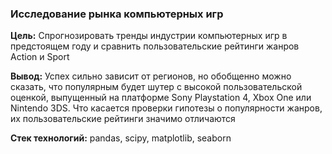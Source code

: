 ### Исследование рынка компьютерных игр

**Цель:** Спрогнозировать тренды индустрии компьютерных игр в предстоящем году и сравнить пользовательские рейтинги жанров Action и Sport


**Вывод:** Успех сильно зависит от регионов, но обобщенно можно сказать, что популярным будет шутер с высокой пользовательской оценкой, выпущенный на платформе Sony Playstation 4, Xbox One или Nintendo 3DS. Что касается проверки гипотезы о популярности жанров, их пользовательские рейтинги значимо отличаются


**Стек технологий:** pandas, scipy, matplotlib, seaborn

